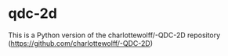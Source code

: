 # qdc-2d

This is a Python version of the charlottewolff/-QDC-2D repository (https://github.com/charlottewolff/-QDC-2D)
